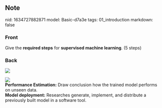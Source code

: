 ## Note
nid: 1634727882871
model: Basic-d7a3e
tags: 01_introduction
markdown: false

### Front
Give the <b>required steps</b> for <b>supervised machine
learning</b>. (5 steps)

### Back
<img src="paste-95c75f7bd1bb4eea9275bda68f35104d34f6c5e3.jpg"><div>
<div><img src="paste-6d9012396ff72a1ea08c3af650ec213216dc6d0e.jpg">
</div><div>
</div></div><div><b>Performance Estimation:</b> Draw conclusion how the trained model performs on unseen data.</div><div><b>Model deployment:</b> Researches generate, implement, and distribute a previously built model in a software tool. </div>
